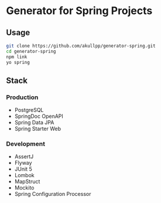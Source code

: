 # Generator for Spring Projects

## Usage

```sh
git clone https://github.com/akullpp/generator-spring.git
cd generator-spring
npm link
yo spring
```

## Stack

### Production

- PostgreSQL
- SpringDoc OpenAPI
- Spring Data JPA
- Spring Starter Web

### Development

- AssertJ
- Flyway
- JUnit 5
- Lombok
- MapStruct
- Mockito
- Spring Configuration Processor

